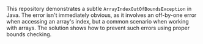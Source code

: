This repository demonstrates a subtle `ArrayIndexOutOfBoundsException` in Java.  The error isn't immediately obvious, as it involves an off-by-one error when accessing an array's index, but a common scenario when working with arrays. The solution shows how to prevent such errors using proper bounds checking.